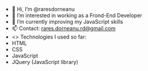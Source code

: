 - 👋 Hi, I’m @raresdorneanu
- 👀 I’m interested in working as a Frond-End Developer
- 🌱 I’m currently improving my JavaScript skills
- 📫 Contact: rares.dorneanu.rd@gmail.com
- <> Technologies I used so far:
- HTML
- CSS
- JavaScript
- JQuery (JavaScript library)
<!---
raresdorneanu/raresdorneanu is a ✨ special ✨ repository because its `README.md` (this file) appears on your GitHub profile.
You can click the Preview link to take a look at your changes.
--->
